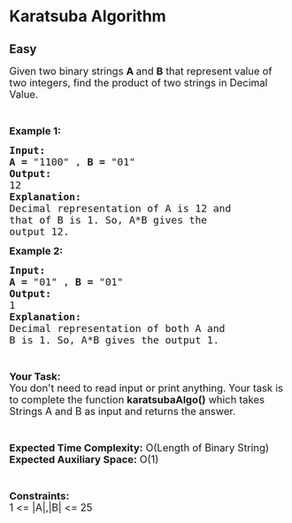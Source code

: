 # Karatsuba Algorithm
## Easy
<div class="problems_problem_content__Xm_eO"><p><span style="font-size:18px">Given two binary strings <strong>A </strong>and <strong>B</strong> that represent value of two integers, find the product of two strings in Decimal Value.</span></p>

<p>&nbsp;</p>

<p><span style="font-size:18px"><strong>Example 1:</strong></span></p>

<pre><span style="font-size:18px"><strong>Input:</strong>
<strong>A = </strong>"1100" , <strong>B = </strong>"01"
<strong>Output:</strong>
12
<strong>Explanation:</strong>
Decimal representation of A is 12 and
that of B is 1. So, A*B gives the
output 12.</span></pre>

<p><span style="font-size:18px"><strong>Example 2:</strong></span></p>

<pre><span style="font-size:18px"><strong>Input:</strong>
<strong>A = </strong>"01" , <strong>B = </strong>"01"
<strong>Output:</strong>
1
<strong>Explanation:</strong>
Decimal representation of both A and 
B is 1. So, A*B gives the output 1.</span></pre>

<p>&nbsp;</p>

<p><span style="font-size:18px"><strong>Your Task:</strong><br>
You don't need to read input or print anything. Your task is to complete the function <strong>karatsubaAlgo()</strong> which takes Strings A and B as input and returns the answer.</span></p>

<p>&nbsp;</p>

<p><span style="font-size:18px"><strong>Expected Time Complexity:</strong> O(Length of Binary String)<br>
<strong>Expected Auxiliary Space:</strong> O(1)</span></p>

<p>&nbsp;</p>

<p><span style="font-size:18px"><strong>Constraints:</strong><br>
1 &lt;= |A|,|B| &lt;= 25</span></p>
</div>